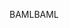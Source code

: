 <span data-ttu-id="462f5-101">BAML</span><span class="sxs-lookup"><span data-stu-id="462f5-101">BAML</span></span>